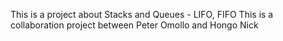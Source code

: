 This is a project about Stacks and Queues - LIFO, FIFO
This is a collaboration project between Peter Omollo and Hongo Nick
